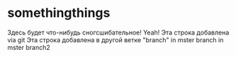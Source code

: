 # somethingthings
Здесь будет что-нибудь сногсшибательное!
Yeah!
Эта строка добавлена via git
Эта строка добавлена в другой ветке "branch"
in mster branch
in mster branch2